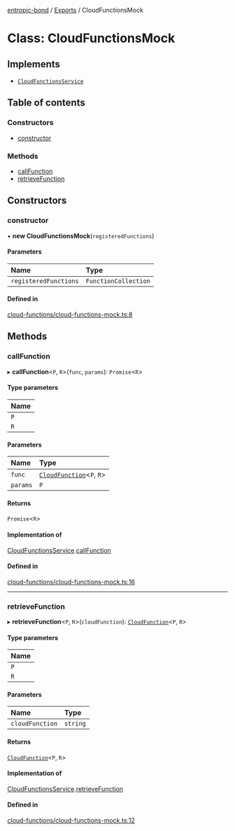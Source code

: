 [entropic-bond](../README.md) / [Exports](../modules.md) / CloudFunctionsMock

# Class: CloudFunctionsMock

## Implements

- [`CloudFunctionsService`](../interfaces/CloudFunctionsService.md)

## Table of contents

### Constructors

- [constructor](CloudFunctionsMock.md#constructor)

### Methods

- [callFunction](CloudFunctionsMock.md#callfunction)
- [retrieveFunction](CloudFunctionsMock.md#retrievefunction)

## Constructors

### constructor

• **new CloudFunctionsMock**(`registeredFunctions`)

#### Parameters

| Name | Type |
| :------ | :------ |
| `registeredFunctions` | `FunctionCollection` |

#### Defined in

[cloud-functions/cloud-functions-mock.ts:8](https://github.com/entropic-bond/entropic-bond/blob/c9dd385/src/cloud-functions/cloud-functions-mock.ts#L8)

## Methods

### callFunction

▸ **callFunction**<`P`, `R`\>(`func`, `params`): `Promise`<`R`\>

#### Type parameters

| Name |
| :------ |
| `P` |
| `R` |

#### Parameters

| Name | Type |
| :------ | :------ |
| `func` | [`CloudFunction`](../modules.md#cloudfunction)<`P`, `R`\> |
| `params` | `P` |

#### Returns

`Promise`<`R`\>

#### Implementation of

[CloudFunctionsService](../interfaces/CloudFunctionsService.md).[callFunction](../interfaces/CloudFunctionsService.md#callfunction)

#### Defined in

[cloud-functions/cloud-functions-mock.ts:16](https://github.com/entropic-bond/entropic-bond/blob/c9dd385/src/cloud-functions/cloud-functions-mock.ts#L16)

___

### retrieveFunction

▸ **retrieveFunction**<`P`, `R`\>(`cloudFunction`): [`CloudFunction`](../modules.md#cloudfunction)<`P`, `R`\>

#### Type parameters

| Name |
| :------ |
| `P` |
| `R` |

#### Parameters

| Name | Type |
| :------ | :------ |
| `cloudFunction` | `string` |

#### Returns

[`CloudFunction`](../modules.md#cloudfunction)<`P`, `R`\>

#### Implementation of

[CloudFunctionsService](../interfaces/CloudFunctionsService.md).[retrieveFunction](../interfaces/CloudFunctionsService.md#retrievefunction)

#### Defined in

[cloud-functions/cloud-functions-mock.ts:12](https://github.com/entropic-bond/entropic-bond/blob/c9dd385/src/cloud-functions/cloud-functions-mock.ts#L12)
